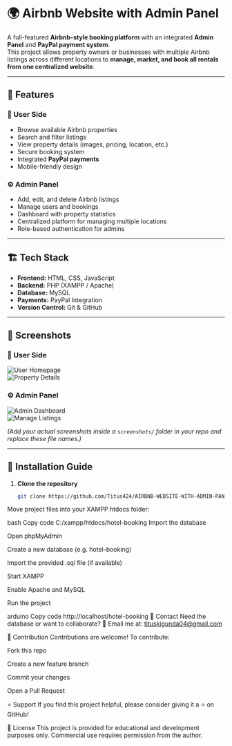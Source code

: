 # 🌍 Airbnb Website with Admin Panel

A full-featured **Airbnb-style booking platform** with an integrated **Admin Panel** and **PayPal payment system**.  
This project allows property owners or businesses with multiple Airbnb listings across different locations to **manage, market, and book all rentals from one centralized website**.  

---

## 🚀 Features

### 🔑 User Side
- Browse available Airbnb properties
- Search and filter listings
- View property details (images, pricing, location, etc.)
- Secure booking system
- Integrated **PayPal payments**
- Mobile-friendly design

### ⚙️ Admin Panel
- Add, edit, and delete Airbnb listings
- Manage users and bookings
- Dashboard with property statistics
- Centralized platform for managing multiple locations
- Role-based authentication for admins

---

## 🏗️ Tech Stack
- **Frontend:** HTML, CSS, JavaScript  
- **Backend:** PHP (XAMPP / Apache)  
- **Database:** MySQL  
- **Payments:** PayPal Integration  
- **Version Control:** Git & GitHub  

---

## 📸 Screenshots

### 🏡 User Side
![User Homepage](screenshots/user-homepage.png)  
![Property Details](screenshots/property-details.png)  

### ⚙️ Admin Panel
![Admin Dashboard](screenshots/admin-dashboard.png)  
![Manage Listings](screenshots/manage-listings.png)  

*(Add your actual screenshots inside a `screenshots/` folder in your repo and replace these file names.)*

---

## 📂 Installation Guide

1. **Clone the repository**
   ```bash
   git clone https://github.com/Titus424/AIRBNB-WEBSITE-WITH-ADMIN-PANEL.git
Move project files into your XAMPP htdocs folder:

bash
Copy code
C:/xampp/htdocs/hotel-booking
Import the database

Open phpMyAdmin

Create a new database (e.g. hotel-booking)

Import the provided .sql file (if available)

Start XAMPP

Enable Apache and MySQL

Run the project

arduino
Copy code
http://localhost/hotel-booking
📧 Contact
Need the database or want to collaborate?
📩 Email me at: tituskigunda04@gmail.com

🤝 Contribution
Contributions are welcome! To contribute:

Fork this repo

Create a new feature branch

Commit your changes

Open a Pull Request

⭐ Support
If you find this project helpful, please consider giving it a ⭐ on GitHub!

📜 License
This project is provided for educational and development purposes only.
Commercial use requires permission from the author.
